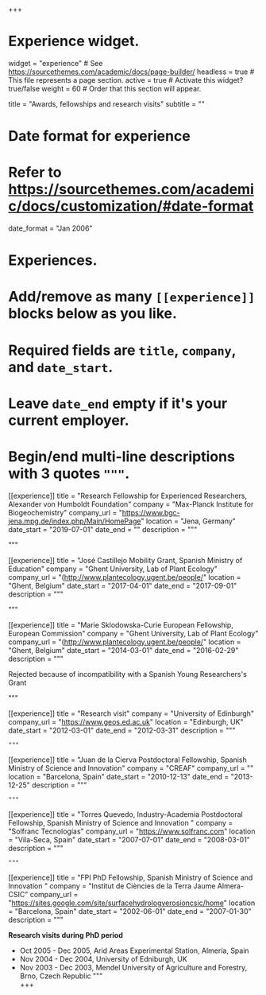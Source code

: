 +++
# Experience widget.
widget = "experience"  # See https://sourcethemes.com/academic/docs/page-builder/
headless = true  # This file represents a page section.
active = true  # Activate this widget? true/false
weight = 60  # Order that this section will appear.

title = "Awards, fellowships and research visits"
subtitle = ""

# Date format for experience
#   Refer to https://sourcethemes.com/academic/docs/customization/#date-format
date_format = "Jan 2006"

# Experiences.
#   Add/remove as many `[[experience]]` blocks below as you like.
#   Required fields are `title`, `company`, and `date_start`.
#   Leave `date_end` empty if it's your current employer.
#   Begin/end multi-line descriptions with 3 quotes `"""`.
[[experience]]
  title = "Research Fellowship for Experienced Researchers, Alexander von Humboldt Foundation"
  company = "Max-Planck Institute for Biogeochemistry"
  company_url = "https://www.bgc-jena.mpg.de/index.php/Main/HomePage"
  location = "Jena, Germany"
  date_start = "2019-07-01"
  date_end = ""
  description = """
  
  """

[[experience]]
  title = "José Castillejo Mobility Grant, Spanish Ministry of Education"
  company = "Ghent University, Lab of Plant Ecology"
  company_url = "(http://www.plantecology.ugent.be/people/"
  location = "Ghent, Belgium"
  date_start = "2017-04-01"
  date_end = "2017-09-01"
  description = """
  
  
  """

[[experience]]
  title = "Marie Sklodowska-Curie European Fellowship, European Commission"
  company = "Ghent University, Lab of Plant Ecology"
  company_url = "(http://www.plantecology.ugent.be/people/"
  location = "Ghent, Belgium"
  date_start = "2014-03-01"
  date_end = "2016-02-29"
  description = """
  
  Rejected because of incompatibility with a Spanish Young Researchers's Grant
  
  """


[[experience]]
  title = "Research visit"
  company = "University of Edinburgh"
  company_url = "https://www.geos.ed.ac.uk"
  location = "Edinburgh, UK"
  date_start = "2012-03-01"
  date_end = "2012-03-31"
  description = """
  
    """


[[experience]]
  title = "Juan de la Cierva Postdoctoral Fellowship, Spanish Ministry of Science and Innovation"
  company = "CREAF"
  company_url = ""
  location = "Barcelona, Spain"
  date_start = "2010-12-13"
  date_end = "2013-12-25"
  description = """
  
  
    """
    
[[experience]]
  title = "Torres Quevedo, Industry-Academia Postdoctoral Fellowship, Spanish Ministry of Science and Innovation "
  company = "Solfranc Tecnologías"
  company_url = "https://www.solfranc.com"
  location = "Vila-Seca, Spain"
  date_start = "2007-07-01"
  date_end = "2008-03-01"
  description = """
  
  
    """  
   
[[experience]]
  title = "FPI PhD Fellowship, Spanish Ministry of Science and Innovation "
  company = "Institut de Ciències de la Terra Jaume Almera-CSIC"
  company_url = "https://sites.google.com/site/surfacehydrologyerosioncsic/home"
  location = "Barcelona, Spain"
  date_start = "2002-06-01"
  date_end = "2007-01-30"
  description = """
  
  **Research visits during PhD period**
  
  * Oct 2005 - Dec 2005, Arid Areas Experimental Station, Almería, Spain
  * Nov 2004 - Dec 2004, University of Edniburgh, UK
  * Nov 2003 - Dec 2003, Mendel University of Agriculture and Forestry, Brno, Czech Republic
    """     
+++
